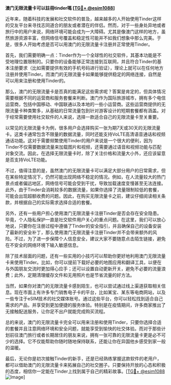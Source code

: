 **澳门无限流量卡可以註冊tinder嗎 [[TG💪+ @esim1088](https://t.me/s/esim1088)]**

近年来，随着科技的发展和社交软件的普及，越来越多的人开始使用Tinder这样的交友平台来寻找志同道合的朋友或者潜在的伴侣。然而，对于一些身处异地或者旅行中的用户来说，网络环境可能会成为一大障碍。尤其是像澳门这样的地方，虽然旅游资源丰富，但网络信号覆盖和稳定性可能并不如我们想象中那么完美。于是，很多人开始考虑是否可以用澳门的无限流量卡注册并正常使用Tinder。

首先，我们需要明确一点：Tinder作为一个全球性的社交软件，其基本功能是不受地理位置限制的。只要你的设备能够正常连接到互联网，并且符合Tinder的基本注册要求（比如需要提供有效的手机号码进行验证），理论上就可以在任何地方注册并使用Tinder。而澳门的无限流量卡如果能够提供稳定的网络连接，自然是可以用来注册和使用Tinder的。

那么，澳门的无限流量卡是否真的能满足这些需求呢？答案是肯定的，但具体情况需要根据不同的运营商和服务套餐来判断。澳门作为国际旅游城市，拥有多个电信运营商，包括中国移动、中国联通以及本地的一些小运营商。这些运营商提供的无限流量卡种类繁多，从基础的日常流量包到针对游客设计的短期套餐都有涵盖。对于经常需要使用社交软件的人来说，选择一款适合自己的无限流量卡至关重要。

以常见的无限流量卡为例，很多用户会选择购买一张为期7天或30天的无限流量卡。这类卡通常包含不限量的数据流量，同时还能支持VoLTE高清语音通话和视频通话功能。这对于需要频繁使用Tinder的用户来说是一个很大的便利，因为Tinder不仅需要数据流量来加载图片和视频，还需要通过语音和视频功能与匹配对象交流。因此，在选择无限流量卡时，除了关注价格和流量大小外，还应该留意是否支持VoLTE功能。

不过，值得注意的是，虽然澳门的无限流量卡可以满足大部分用户的日常需求，但在某些特定情况下，仍然可能出现网络不稳定的情况。例如，在人流量较大的热门景点或者偏远地区，网络信号可能会受到干扰，导致加载速度变慢甚至无法连接。此外，由于Tinder会消耗较多的数据流量，如果你选择了流量限制较低的套餐，可能会出现超额收费的问题。因此，在购买无限流量卡之前，建议仔细阅读相关条款，并根据自己的实际需求选择合适的套餐。

另外，还有一些用户担心使用澳门无限流量卡注册Tinder是否会存在安全隐患。毕竟，个人隐私保护一直是社交软件用户关心的重点问题。在这里，我们可以放心地说，只要你在注册过程中遵循了Tinder的安全指引，并且确保自己的设备安装了最新的安全补丁，那么使用澳门无限流量卡注册Tinder并不会带来额外的风险。不过，为了进一步保障个人信息安全，建议大家不要随意点击陌生链接，避免在不安全的网络环境下输入敏感信息。

除了技术层面的问题，还有一些实用的小技巧可以帮助你更好地利用澳门无限流量卡来使用Tinder。比如，你可以提前下载好必要的地图应用和翻译工具，以便在与外国朋友交流时更加得心应手；还可以设置自动更新开关，避免不必要的流量浪费；此外，定期清理缓存文件和无用照片也是节省流量的好方法。

当然，如果你对澳门的无限流量卡感到陌生，也可以尝试通过线上渠道获取相关信息。现在市面上有许多专门销售电子卡的平台，比如某宝、某东等电商网站，以及一些专注于eSIM技术的社交媒体账号。通过这些平台，你可以轻松找到适合自己需求的产品，并享受到更加便捷的服务体验。特别是在疫情期间，许多商家推出了无接触配送服务，让你足不出户就能完成购买流程。

总的来说，澳门的无限流量卡完全可以用来注册和使用Tinder，只要你选择合适的套餐并且注意网络环境和安全问题，就能享受到愉快的社交体验。而对于那些计划前往澳门旅行或者长期居住的朋友来说，拥有一张可靠的无限流量卡更是必不可少的选择。它不仅能帮助你随时随地保持联系，还能让你在异国他乡感受到家一般的温暖。

最后，无论你是初次接触Tinder的新手，还是已经熟练掌握这款软件的老用户，都可以借助澳门的无限流量卡来拓展自己的社交圈子。只要保持开放的心态和积极的态度，相信你一定能在Tinder上找到属于自己的精彩故事。[[TG💪+ @esim1088](https://t.me/s/esim1088) ![Image](https://i.postimg.cc/4NQfJmqS/Snipaste-2025-05-13-00-14-12.png)]